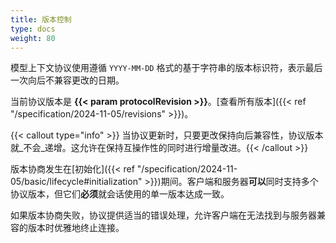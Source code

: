 ```yaml
---
title: 版本控制
type: docs
weight: 80
---
```


模型上下文协议使用遵循 `YYYY-MM-DD` 格式的基于字符串的版本标识符，表示最后一次向后不兼容更改的日期。

当前协议版本是 **{{< param protocolRevision >}}**。[查看所有版本]({{< ref "/specification/2024-11-05/revisions" >}})。

{{< callout type="info" >}} 当协议更新时，只要更改保持向后兼容性，协议版本就_不会_递增。这允许在保持互操作性的同时进行增量改进。{{< /callout >}}

版本协商发生在[初始化]({{< ref "/specification/2024-11-05/basic/lifecycle#initialization" >}})期间。客户端和服务器**可以**同时支持多个协议版本，但它们**必须**就会话使用的单一版本达成一致。

如果版本协商失败，协议提供适当的错误处理，允许客户端在无法找到与服务器兼容的版本时优雅地终止连接。